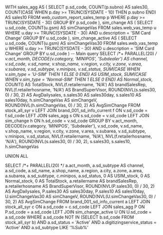 WITH sales_agg AS (
    SELECT 
        p.sd_code,
        COUNT(p.subno) AS sales30,
        COUNT(CASE WHEN p.day >= TRUNC(SYSDATE - 10) THEN p.subno END) AS sales10
    FROM web_custom_report_sales_temp p
    WHERE p.day >= TRUNC(SYSDATE - 30)
    GROUP BY p.sd_code
),
sim_change AS (
    SELECT 
        u.sd_code,
        COUNT(u.gsm) AS simChangeVas
    FROM sales.web_vas_temp u
    WHERE u.day >= TRUNC(SYSDATE - 30)
    AND u.description = 'SIM Card Change'
    GROUP BY u.sd_code
),
sim_change_active AS (
    SELECT 
        u.sd_code,
        COUNT(u.gsm) AS simChangeVas30
    FROM sales.web_vas_temp u
    WHERE u.day >= TRUNC(SYSDATE - 30)
    AND u.description = 'SIM Card Change'
    GROUP BY u.sd_code
)
-- Main query
SELECT /*+ PARALLEL(20) */
    v.act_month, 
    DECODE(v.category, 'MINIPOS', 'Subdealer') AS channel,
    v.sd_code,
    v.sd_name,
    v.shop_name,
    v.region,
    v.city,
    v.zone,
    v.area,
    v.subarea,
    v.sd_subtype,
    v.minipos,
    v.sd_status,
    SUM(CASE WHEN v.sim_type = 'U-SIM' THEN 1 ELSE 0 END) AS USIM_stock,
    SUM(CASE WHEN v.sim_type = 'Normal-SIM' THEN 1 ELSE 0 END) AS Normal_stock,
    COUNT(*) AS TotalStock,
    NVL(f.retailername, 'N/A') AS brandSalesRep,
    NVL(f.retailerhosname, 'N/A') AS BrandSuperVisor,
    ROUND(NVL(s.sales30, 0) / 30, 2) AS AvgDailysales,
    s.sales30 AS sales30day,
    s.sales10 AS sales10day,
    h.simChangeVas AS simChangeV,
    ROUND(NVL(h.simChangeVas, 0) / 30, 2) AS AvgSimChange
FROM stock_all_syr v
LEFT JOIN brand_001_sd_info_current f ON v.sd_code = f.sd_code
LEFT JOIN sales_agg s ON s.sd_code = v.sd_code
LEFT JOIN sim_change h ON h.sd_code = v.sd_code
GROUP BY 
    v.act_month, 
    DECODE(v.category, 'MINIPOS', 'Subdealer'),
    v.sd_code,
    v.sd_name,
    v.shop_name,
    v.region,
    v.city,
    v.zone,
    v.area,
    v.subarea,
    v.sd_subtype,
    v.minipos,
    v.sd_status,
    NVL(f.retailername, 'N/A'),
    NVL(f.retailerhosname, 'N/A'),
    ROUND(NVL(s.sales30, 0) / 30, 2),
    s.sales30,
    s.sales10,
    h.simChangeVas

UNION ALL

SELECT /*+ PARALLEL(20) */ 
    a.act_month,
    a.sd_subtype AS channel,
    a.sd_code,
    a.sd_name,
    a.shop_name,
    a.region,
    a.city,
    a.zone,
    a.area,
    a.subarea,
    a.sd_subtype,
    c.minipos,
    a.sd_status,
    0 AS USIM_stock,
    0 AS Normal_stock,
    0 AS TotalStock,
    a.retailername AS brandSalesRep,
    a.retailerhosname AS BrandSuperVisor,
    ROUND(NVL(P.sales30, 0) / 30, 2) AS AvgDailysales,
    P.sales30 AS sales30day,
    P.sales10 AS sales10day,
    U.simChangeVas30 AS simChangeV,
    ROUND(NVL(U.simChangeVas30, 0) / 30, 2) AS AvgSimChange
FROM brand_001_sd_info_current a
LEFT JOIN stock_all_syr c ON a.sd_code = c.sd_code
LEFT JOIN sales_agg P ON P.sd_code = a.sd_code
LEFT JOIN sim_change_active U ON U.sd_code = a.sd_code
WHERE a.sd_code NOT IN (SELECT b.sd_code FROM stock_all_syr b)
AND a.sd_status = 'Active'
AND a.digitizingservice_status = 'Active'
AND a.sd_subtype LIKE '%Sub%'
